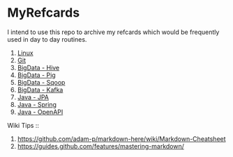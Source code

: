 # MyRefcards

I intend to use this repo to archive my refcards which would be frequently used in day to day routines.

1. [Linux](MyRefcards_OS_Linux.md)
2. [Git](MyRefcards_SCM_Git.md)
3. [BigData - Hive](MyRefcards_BigData_Hive.md)
4. [BigData - Pig](MyRefcards_BigData_Pig.md)
5. [BigData - Sqoop](MyRefcards_BigData_Sqoop.md)
5. [BigData - Kafka](MyRefcards_BigData_Kafka.md)
6. [Java - JPA](MyRefcards_Java_JPA.md)
7. [Java - Spring](MyRefcards_Java_Spring.md)
7. [Java - OpenAPI](MyRefcards_Java_OpenAPI.md)

Wiki Tips :: 

1. https://github.com/adam-p/markdown-here/wiki/Markdown-Cheatsheet
2. https://guides.github.com/features/mastering-markdown/
